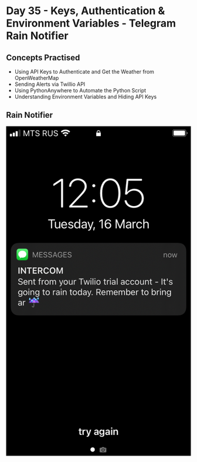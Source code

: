 # Day 35 - Keys, Authentication & Environment Variables - Telegram Rain Notifier
## Concepts Practised
- Using API Keys to Authenticate and Get the Weather from OpenWeatherMap
- Sending Alerts via Twillio API
- Using PythonAnywhere to Automate the Python Script
- Understanding Environment Variables and Hiding API Keys
## Rain Notifier
![day35](rain.png)
